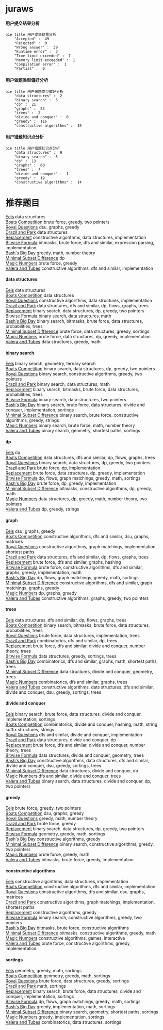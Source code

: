# juraws
<!-- tabs:start -->
#### **用户提交结果分析**

```mermaid
pie title 用户提交结果分析
    "Accepted" :  49
    "Rejected" :  0
    "Wrong answer" :  39
    "Runtime error" :  3
    "Time limit exceeded" :  7
    "Memory limit exceeded" :  1
    "Compilation error" :  1
    "Partial" :  0
```
#### **用户做题类型偏好分析**

```mermaid
pie title 用户做题类型偏好分析
    "data structures" :  2
    "binary search" :  5
    "dp" :  21
    "graphs" :  23
    "trees" :  2
    "divide and conquer" :  0
    "greedy" :  116
    "constructive algorithms" :  19
```
#### **用户错题知识点分析**

```mermaid
pie title 用户错题知识点分析
    "data structures" :  9
    "binary search" :  5
    "dp" :  13
    "graphs" :  60
    "trees" :  7
    "divide and conquer" :  1
    "greedy" :  19
    "constructive algorithms" :  14
```
<!-- tabs:end -->
# 推荐题目
[Eels](http://codeforces.com/problemset/problem/1098/D)		data structures		  
[Boats Competition](http://codeforces.com/problemset/problem/1399/C)		brute force,
                        greedy,
                        two pointers		  
[Royal Questions](http://codeforces.com/problemset/problem/875/F)		dsu,
                        graphs,
                        greedy		  
[Drazil and Park](https://codeforces.com/contest/516/problem/C)		data structures		  
[Replacement](https://codeforces.com/contest/136/problem/C)		constructive algorithms,
                        data structures,
                        implementation		  
[Bitwise Formula](https://codeforces.com/contest/779/problem/E)		bitmasks,
                        brute force,
                        dfs and similar,
                        expression parsing,
                        implementation		  
[Bash's Big Day](http://codeforces.com/problemset/problem/757/B)		greedy,
                        math,
                        number theory		  
[Minimal Subset Difference](https://codeforces.com/contest/956/problem/F)		dp		  
[Magic Numbers](http://codeforces.com/problemset/problem/320/A)		brute force,
                        greedy		  
[Valera and Tubes](http://codeforces.com/problemset/problem/441/C)		constructive algorithms,
                        dfs and similar,
                        implementation		  
<!-- tabs:start -->
#### **data structures**
[Eels](http://codeforces.com/problemset/problem/1098/D)		data structures		  
[Boats Competition](https://codeforces.com/contest/516/problem/C)		data structures		  
[Royal Questions](https://codeforces.com/contest/136/problem/C)		constructive algorithms,
                        data structures,
                        implementation		  
[Drazil and Park](http://codeforces.com/problemset/problem/1263/F)		data structures,
                        dfs and similar,
                        dp,
                        flows,
                        graphs,
                        trees		  
[Replacement](http://codeforces.com/problemset/problem/1492/C)		binary search,
                        data structures,
                        dp,
                        greedy,
                        two pointers		  
[Bitwise Formula](http://codeforces.com/problemset/problem/1490/G)		binary search,
                        data structures,
                        math		  
[Bash's Big Day](http://codeforces.com/problemset/problem/1479/D)		binary search,
                        bitmasks,
                        brute force,
                        data structures,
                        probabilities,
                        trees		  
[Minimal Subset Difference](http://codeforces.com/problemset/problem/1497/A)		brute force,
                        data structures,
                        greedy,
                        sortings		  
[Magic Numbers](http://codeforces.com/problemset/problem/1491/C)		brute force,
                        data structures,
                        dp,
                        greedy,
                        implementation		  
[Valera and Tubes](http://codeforces.com/problemset/problem/1492/B)		data structures,
                        greedy,
                        math		  
#### **binary search**
[Eels](https://codeforces.com/contest/1395/problem/F)		binary search,
                        geometry,
                        ternary search		  
[Boats Competition](http://codeforces.com/problemset/problem/1492/C)		binary search,
                        data structures,
                        dp,
                        greedy,
                        two pointers		  
[Royal Questions](http://codeforces.com/problemset/problem/1463/D)		binary search,
                        constructive algorithms,
                        greedy,
                        two pointers		  
[Drazil and Park](http://codeforces.com/problemset/problem/1490/G)		binary search,
                        data structures,
                        math		  
[Replacement](http://codeforces.com/problemset/problem/1479/D)		binary search,
                        bitmasks,
                        brute force,
                        data structures,
                        probabilities,
                        trees		  
[Bitwise Formula](http://codeforces.com/problemset/problem/1436/E)		binary search,
                        data structures,
                        two pointers		  
[Bash's Big Day](http://codeforces.com/problemset/problem/1461/D)		binary search,
                        brute force,
                        data structures,
                        divide and conquer,
                        implementation,
                        sortings		  
[Minimal Subset Difference](http://codeforces.com/problemset/problem/1493/C)		binary search,
                        brute force,
                        constructive algorithms,
                        greedy,
                        strings		  
[Magic Numbers](http://codeforces.com/problemset/problem/1487/D)		binary search,
                        brute force,
                        math,
                        number theory		  
[Valera and Tubes](http://codeforces.com/problemset/problem/1486/B)		binary search,
                        geometry,
                        shortest paths,
                        sortings		  
#### **dp**
[Eels](https://codeforces.com/contest/956/problem/F)		dp		  
[Boats Competition](http://codeforces.com/problemset/problem/1263/F)		data structures,
                        dfs and similar,
                        dp,
                        flows,
                        graphs,
                        trees		  
[Royal Questions](http://codeforces.com/problemset/problem/1492/C)		binary search,
                        data structures,
                        dp,
                        greedy,
                        two pointers		  
[Drazil and Park](https://codeforces.com/contest/1457/problem/C)		brute force,
                        dp,
                        implementation		  
[Replacement](http://codeforces.com/problemset/problem/1491/C)		brute force,
                        data structures,
                        dp,
                        greedy,
                        implementation		  
[Bitwise Formula](http://codeforces.com/problemset/problem/1437/C)		dp,
                        flows,
                        graph matchings,
                        greedy,
                        math,
                        sortings		  
[Bash's Big Day](http://codeforces.com/problemset/problem/1499/B)		brute force,
                        dp,
                        greedy,
                        implementation		  
[Minimal Subset Difference](http://codeforces.com/problemset/problem/1491/D)		bitmasks,
                        constructive algorithms,
                        dp,
                        greedy,
                        math		  
[Magic Numbers](http://codeforces.com/problemset/problem/1497/E1)		data structures,
                        dp,
                        greedy,
                        math,
                        number theory,
                        two pointers		  
[Valera and Tubes](http://codeforces.com/problemset/problem/1466/C)		dp,
                        greedy,
                        strings		  
#### **graph**
[Eels](http://codeforces.com/problemset/problem/875/F)		dsu,
                        graphs,
                        greedy		  
[Boats Competition](https://codeforces.com/contest/1013/problem/D)		constructive algorithms,
                        dfs and similar,
                        dsu,
                        graphs,
                        matrices		  
[Royal Questions](http://codeforces.com/problemset/problem/266/B)		constructive algorithms,
                        graph matchings,
                        implementation,
                        shortest paths		  
[Drazil and Park](http://codeforces.com/problemset/problem/1263/F)		data structures,
                        dfs and similar,
                        dp,
                        flows,
                        graphs,
                        trees		  
[Replacement](http://codeforces.com/problemset/problem/1394/B)		brute force,
                        dfs and similar,
                        graphs,
                        hashing		  
[Bitwise Formula](http://codeforces.com/problemset/problem/1487/C)		brute force,
                        constructive algorithms,
                        dfs and similar,
                        graphs,
                        greedy,
                        implementation,
                        math		  
[Bash's Big Day](http://codeforces.com/problemset/problem/1437/C)		dp,
                        flows,
                        graph matchings,
                        greedy,
                        math,
                        sortings		  
[Minimal Subset Difference](http://codeforces.com/problemset/problem/1470/D)		constructive algorithms,
                        dfs and similar,
                        graph matchings,
                        graphs,
                        greedy		  
[Magic Numbers](http://codeforces.com/problemset/problem/1476/C)		dp,
                        graphs,
                        greedy		  
[Valera and Tubes](http://codeforces.com/problemset/problem/1304/D)		constructive algorithms,
                        graphs,
                        greedy,
                        two pointers		  
#### **trees**
[Eels](http://codeforces.com/problemset/problem/1263/F)		data structures,
                        dfs and similar,
                        dp,
                        flows,
                        graphs,
                        trees		  
[Boats Competition](http://codeforces.com/problemset/problem/1479/D)		binary search,
                        bitmasks,
                        brute force,
                        data structures,
                        probabilities,
                        trees		  
[Royal Questions](http://codeforces.com/problemset/problem/1511/C)		brute force,
                        data structures,
                        implementation,
                        trees		  
[Drazil and Park](http://codeforces.com/problemset/problem/1499/F)		combinatorics,
                        dfs and similar,
                        dp,
                        trees		  
[Replacement](http://codeforces.com/problemset/problem/1491/E)		brute force,
                        dfs and similar,
                        divide and conquer,
                        number theory,
                        trees		  
[Bitwise Formula](http://codeforces.com/problemset/problem/1466/D)		data structures,
                        greedy,
                        sortings,
                        trees		  
[Bash's Big Day](http://codeforces.com/problemset/problem/1495/D)		combinatorics,
                        dfs and similar,
                        graphs,
                        math,
                        shortest paths,
                        trees		  
[Minimal Subset Difference](http://codeforces.com/problemset/problem/1303/G)		data structures,
                        divide and conquer,
                        geometry,
                        trees		  
[Magic Numbers](http://codeforces.com/problemset/problem/1454/E)		combinatorics,
                        dfs and similar,
                        graphs,
                        trees		  
[Valera and Tubes](http://codeforces.com/problemset/problem/1494/D)		constructive algorithms,
                        data structures,
                        dfs and similar,
                        divide and conquer,
                        dsu,
                        greedy,
                        sortings,
                        trees		  
#### **divide and conquer**
[Eels](http://codeforces.com/problemset/problem/1461/D)		binary search,
                        brute force,
                        data structures,
                        divide and conquer,
                        implementation,
                        sortings		  
[Boats Competition](http://codeforces.com/problemset/problem/1466/G)		combinatorics,
                        divide and conquer,
                        hashing,
                        math,
                        string suffix structures,
                        strings		  
[Royal Questions](http://codeforces.com/problemset/problem/1490/D)		dfs and similar,
                        divide and conquer,
                        implementation		  
[Drazil and Park](https://codeforces.com/contest/1483/problem/C)		data structures,
                        divide and conquer,
                        dp		  
[Replacement](http://codeforces.com/problemset/problem/1491/E)		brute force,
                        dfs and similar,
                        divide and conquer,
                        number theory,
                        trees		  
[Bitwise Formula](http://codeforces.com/problemset/problem/1303/G)		data structures,
                        divide and conquer,
                        geometry,
                        trees		  
[Bash's Big Day](http://codeforces.com/problemset/problem/1494/D)		constructive algorithms,
                        data structures,
                        dfs and similar,
                        divide and conquer,
                        dsu,
                        greedy,
                        sortings,
                        trees		  
[Minimal Subset Difference](http://codeforces.com/problemset/problem/1482/E)		data structures,
                        divide and conquer,
                        dp		  
[Magic Numbers](http://codeforces.com/problemset/problem/566/C)		dfs and similar,
                        divide and conquer,
                        trees		  
[Valera and Tubes](http://codeforces.com/problemset/problem/1428/F)		binary search,
                        data structures,
                        divide and conquer,
                        dp,
                        two pointers		  
#### **greedy**
[Eels](http://codeforces.com/problemset/problem/1399/C)		brute force,
                        greedy,
                        two pointers		  
[Boats Competition](http://codeforces.com/problemset/problem/875/F)		dsu,
                        graphs,
                        greedy		  
[Royal Questions](http://codeforces.com/problemset/problem/757/B)		greedy,
                        math,
                        number theory		  
[Drazil and Park](http://codeforces.com/problemset/problem/320/A)		brute force,
                        greedy		  
[Replacement](http://codeforces.com/problemset/problem/1492/C)		binary search,
                        data structures,
                        dp,
                        greedy,
                        two pointers		  
[Bitwise Formula](https://codeforces.com/contest/1496/problem/C)		geometry,
                        greedy,
                        math,
                        sortings		  
[Bash's Big Day](http://codeforces.com/problemset/problem/1493/A)		constructive algorithms,
                        greedy		  
[Minimal Subset Difference](http://codeforces.com/problemset/problem/1463/D)		binary search,
                        constructive algorithms,
                        greedy,
                        two pointers		  
[Magic Numbers](http://codeforces.com/problemset/problem/1462/C)		brute force,
                        greedy,
                        math		  
[Valera and Tubes](http://codeforces.com/problemset/problem/1494/B)		bitmasks,
                        brute force,
                        greedy,
                        implementation		  
#### **constructive algorithms**
[Eels](https://codeforces.com/contest/136/problem/C)		constructive algorithms,
                        data structures,
                        implementation		  
[Boats Competition](http://codeforces.com/problemset/problem/441/C)		constructive algorithms,
                        dfs and similar,
                        implementation		  
[Royal Questions](https://codeforces.com/contest/1013/problem/D)		constructive algorithms,
                        dfs and similar,
                        dsu,
                        graphs,
                        matrices		  
[Drazil and Park](http://codeforces.com/problemset/problem/266/B)		constructive algorithms,
                        graph matchings,
                        implementation,
                        shortest paths		  
[Replacement](http://codeforces.com/problemset/problem/1493/A)		constructive algorithms,
                        greedy		  
[Bitwise Formula](http://codeforces.com/problemset/problem/1463/D)		binary search,
                        constructive algorithms,
                        greedy,
                        two pointers		  
[Bash's Big Day](https://codeforces.com/contest/1456/problem/B)		bitmasks,
                        brute force,
                        constructive algorithms		  
[Minimal Subset Difference](http://codeforces.com/problemset/problem/1492/D)		bitmasks,
                        constructive algorithms,
                        greedy,
                        math		  
[Magic Numbers](https://codeforces.com/contest/1504/problem/D)		constructive algorithms,
                        games,
                        interactive		  
[Valera and Tubes](https://codeforces.com/contest/1483/problem/A)		brute force,
                        constructive algorithms,
                        greedy,
                        implementation		  
#### **sortings**
[Eels](https://codeforces.com/contest/1496/problem/C)		geometry,
                        greedy,
                        math,
                        sortings		  
[Boats Competition](http://codeforces.com/problemset/problem/1495/A)		geometry,
                        greedy,
                        math,
                        sortings		  
[Royal Questions](http://codeforces.com/problemset/problem/1497/A)		brute force,
                        data structures,
                        greedy,
                        sortings		  
[Drazil and Park](http://codeforces.com/problemset/problem/1427/A)		math,
                        sortings		  
[Replacement](http://codeforces.com/problemset/problem/1461/D)		binary search,
                        brute force,
                        data structures,
                        divide and conquer,
                        implementation,
                        sortings		  
[Bitwise Formula](http://codeforces.com/problemset/problem/1437/C)		dp,
                        flows,
                        graph matchings,
                        greedy,
                        math,
                        sortings		  
[Bash's Big Day](http://codeforces.com/problemset/problem/1473/A)		greedy,
                        implementation,
                        math,
                        sortings		  
[Minimal Subset Difference](http://codeforces.com/problemset/problem/1486/B)		binary search,
                        geometry,
                        shortest paths,
                        sortings		  
[Magic Numbers](http://codeforces.com/problemset/problem/1480/B)		greedy,
                        implementation,
                        sortings		  
[Valera and Tubes](http://codeforces.com/problemset/problem/1420/D)		combinatorics,
                        data structures,
                        sortings		  
<!-- tabs:end -->
